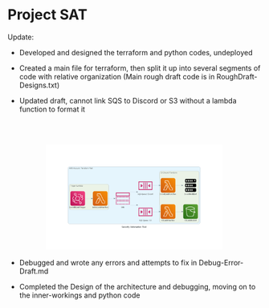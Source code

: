 # Project SAT

Update:

- Developed and designed the terraform and python codes, undeployed

- Created a main file for terraform, then split it up into several segments of code with relative organization (Main rough draft code is in RoughDraft-Designs.txt)

- Updated draft, cannot link SQS to Discord or S3 without a lambda function to format it

<br><br>
<center><img src="Draft_2.png" alt="2nd Draft" width="70%"/></center>

- Debugged and wrote any errors and attempts to fix in Debug-Error-Draft.md

- Completed the Design of the architecture and debugging, moving on to the inner-workings and python code
